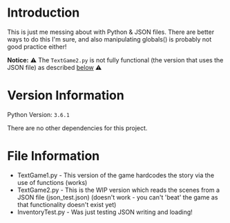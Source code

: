 # Introduction
This is just me messing about with Python & JSON files. There are better ways to do this I'm sure, and also manipulating globals() is probably not good practice either!

**Notice:** :warning: The `TextGame2.py` is not fully functional (the version that uses the JSON file) as described [below](#file-information) :warning:

# Version Information
Python Version: `3.6.1`

There are no other dependencies for this project.

# File Information
- TextGame1.py - This version of the game hardcodes the story via the use of functions (works)
- TextGame2.py - This is the WIP version which reads the scenes from a JSON file (json_test.json) (doesn't work - you can't 'beat' the game as that functionality doesn't exist yet)
- InventoryTest.py - Was just testing JSON writing and loading!
